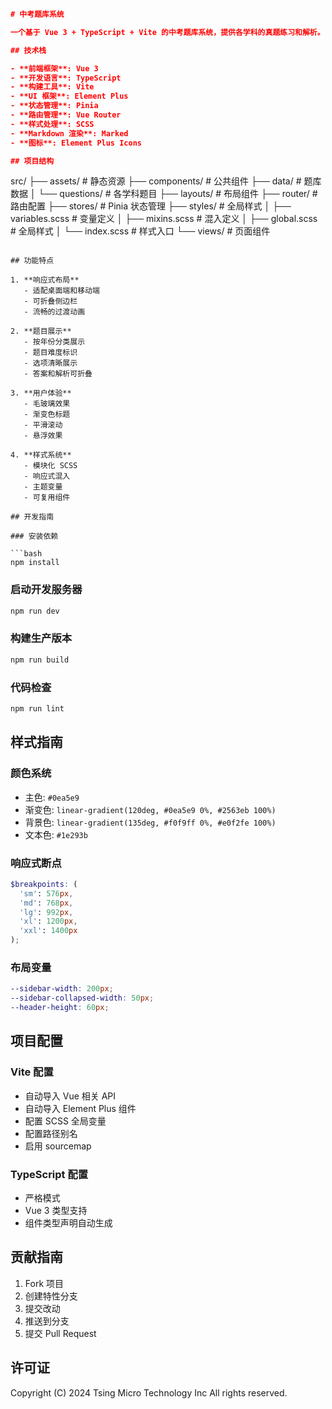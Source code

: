 

```markdown:package.json
# 中考题库系统

一个基于 Vue 3 + TypeScript + Vite 的中考题库系统，提供各学科的真题练习和解析。

## 技术栈

- **前端框架**: Vue 3
- **开发语言**: TypeScript
- **构建工具**: Vite
- **UI 框架**: Element Plus
- **状态管理**: Pinia
- **路由管理**: Vue Router
- **样式处理**: SCSS
- **Markdown 渲染**: Marked
- **图标**: Element Plus Icons

## 项目结构

```
src/
├── assets/            # 静态资源
├── components/        # 公共组件
├── data/             # 题库数据
│   └── questions/    # 各学科题目
├── layouts/          # 布局组件
├── router/           # 路由配置
├── stores/           # Pinia 状态管理
├── styles/           # 全局样式
│   ├── variables.scss  # 变量定义
│   ├── mixins.scss    # 混入定义
│   ├── global.scss    # 全局样式
│   └── index.scss     # 样式入口
└── views/            # 页面组件
```

## 功能特点

1. **响应式布局**
   - 适配桌面端和移动端
   - 可折叠侧边栏
   - 流畅的过渡动画

2. **题目展示**
   - 按年份分类展示
   - 题目难度标识
   - 选项清晰展示
   - 答案和解析可折叠

3. **用户体验**
   - 毛玻璃效果
   - 渐变色标题
   - 平滑滚动
   - 悬浮效果

4. **样式系统**
   - 模块化 SCSS
   - 响应式混入
   - 主题变量
   - 可复用组件

## 开发指南

### 安装依赖

```bash
npm install
```

### 启动开发服务器

```bash
npm run dev
```

### 构建生产版本

```bash
npm run build
```

### 代码检查

```bash
npm run lint
```

## 样式指南

### 颜色系统

- 主色: `#0ea5e9`
- 渐变色: `linear-gradient(120deg, #0ea5e9 0%, #2563eb 100%)`
- 背景色: `linear-gradient(135deg, #f0f9ff 0%, #e0f2fe 100%)`
- 文本色: `#1e293b`

### 响应式断点

```scss
$breakpoints: (
  'sm': 576px,
  'md': 768px,
  'lg': 992px,
  'xl': 1200px,
  'xxl': 1400px
);
```

### 布局变量

```scss
--sidebar-width: 200px;
--sidebar-collapsed-width: 50px;
--header-height: 60px;
```

## 项目配置

### Vite 配置

- 自动导入 Vue 相关 API
- 自动导入 Element Plus 组件
- 配置 SCSS 全局变量
- 配置路径别名
- 启用 sourcemap

### TypeScript 配置

- 严格模式
- Vue 3 类型支持
- 组件类型声明自动生成

## 贡献指南

1. Fork 项目
2. 创建特性分支
3. 提交改动
4. 推送到分支
5. 提交 Pull Request

## 许可证

Copyright (C) 2024 Tsing Micro Technology Inc All rights reserved.
```